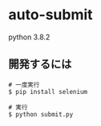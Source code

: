 # auto-submit

python 3.8.2

## 開発するには

```shell
# 一度実行
$ pip install selenium

# 実行
$ python submit.py
```
